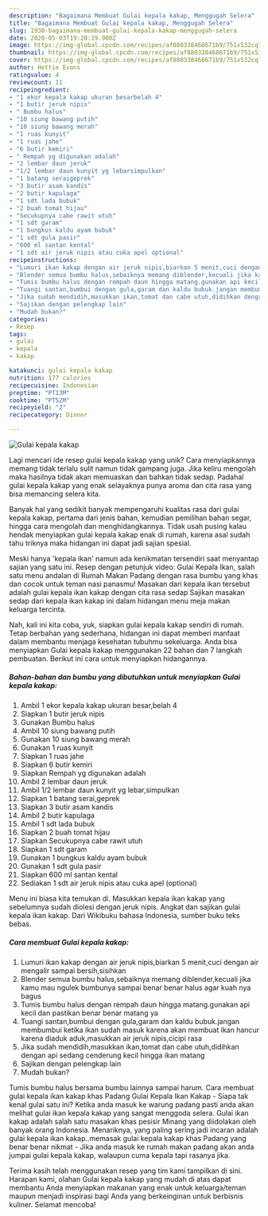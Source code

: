 ```yaml
---
description: "Bagaimana Membuat Gulai kepala kakap, Menggugah Selera"
title: "Bagaimana Membuat Gulai kepala kakap, Menggugah Selera"
slug: 1930-bagaimana-membuat-gulai-kepala-kakap-menggugah-selera
date: 2020-05-03T19:20:19.900Z
image: https://img-global.cpcdn.com/recipes/af880338468671b9/751x532cq70/gulai-kepala-kakap-foto-resep-utama.jpg
thumbnail: https://img-global.cpcdn.com/recipes/af880338468671b9/751x532cq70/gulai-kepala-kakap-foto-resep-utama.jpg
cover: https://img-global.cpcdn.com/recipes/af880338468671b9/751x532cq70/gulai-kepala-kakap-foto-resep-utama.jpg
author: Hettie Evans
ratingvalue: 4
reviewcount: 11
recipeingredient:
- "1 ekor kepala kakap ukuran besarbelah 4"
- "1 butir jeruk nipis"
- " Bumbu halus"
- "10 siung bawang putih"
- "10 siung bawang merah"
- "1 ruas kunyit"
- "1 ruas jahe"
- "6 butir kemiri"
- " Rempah yg digunakan adalah"
- "2 lembar daun jeruk"
- "1/2 lembar daun kunyit yg lebarsimpulkan"
- "1 batang seraigeprek"
- "3 butir asam kandis"
- "2 butir kapulaga"
- "1 sdt lada bubuk"
- "2 buah tomat hijau"
- "Secukupnya cabe rawit utuh"
- "1 sdt garam"
- "1 bungkus kaldu ayam bubuk"
- "1 sdt gula pasir"
- "600 ml santan kental"
- "1 sdt air jeruk nipis atau cuka apel optional"
recipeinstructions:
- "Lumuri ikan kakap dengan air jeruk nipis,biarkan 5 menit,cuci dengan air mengalir sampai bersih,sisihkan"
- "Blender semua bumbu halus,sebaiknya memang diblender,kecuali jika kamu mau ngulek bumbunya sampai benar benar halus agar kuah nya bagus"
- "Tumis bumbu halus dengan rempah daun hingga matang.gunakan api kecil dan pastikan benar benar matang ya"
- "Tuangi santan,bumbui dengan gula,garam dan kaldu bubuk.jangan membumbui ketika ikan sudah masuk karena akan membuat ikan hancur karena diaduk aduk,masukkan air jeruk nipis,cicipi rasa"
- "Jika sudah mendidih,masukkan ikan,tomat dan cabe utuh,didihkan dengan api sedang cenderung kecil hingga ikan matang"
- "Sajikan dengan pelengkap lain"
- "Mudah bukan?"
categories:
- Resep
tags:
- gulai
- kepala
- kakap

katakunci: gulai kepala kakap 
nutrition: 177 calories
recipecuisine: Indonesian
preptime: "PT13M"
cooktime: "PT52M"
recipeyield: "2"
recipecategory: Dinner

---
```



![Gulai kepala kakap](https://img-global.cpcdn.com/recipes/af880338468671b9/751x532cq70/gulai-kepala-kakap-foto-resep-utama.jpg)

Lagi mencari ide resep gulai kepala kakap yang unik? Cara menyiapkannya memang tidak terlalu sulit namun tidak gampang juga. Jika keliru mengolah maka hasilnya tidak akan memuaskan dan bahkan tidak sedap. Padahal gulai kepala kakap yang enak selayaknya punya aroma dan cita rasa yang bisa memancing selera kita.

Banyak hal yang sedikit banyak mempengaruhi kualitas rasa dari gulai kepala kakap, pertama dari jenis bahan, kemudian pemilihan bahan segar, hingga cara mengolah dan menghidangkannya. Tidak usah pusing kalau hendak menyiapkan gulai kepala kakap enak di rumah, karena asal sudah tahu triknya maka hidangan ini dapat jadi sajian spesial.

Meski hanya &#39;kepala ikan&#39; namun ada kenikmatan tersendiri saat menyantap sajian yang satu ini. Resep dengan petunjuk video: Gulai Kepala Ikan, salah satu menu andalan di Rumah Makan Padang dengan rasa bumbu yang khas dan cocok untuk teman nasi panasmu! Masakan dari kepala ikan tersebut adalah gulai kepala ikan kakap dengan cita rasa sedap Sajikan masakan sedap dari kepala ikan kakap ini dalam hidangan menu meja makan keluarga tercinta.


Nah, kali ini kita coba, yuk, siapkan gulai kepala kakap sendiri di rumah. Tetap berbahan yang sederhana, hidangan ini dapat memberi manfaat dalam membantu menjaga kesehatan tubuhmu sekeluarga. Anda bisa menyiapkan Gulai kepala kakap menggunakan 22 bahan dan 7 langkah pembuatan. Berikut ini cara untuk menyiapkan hidangannya.

<!--inarticleads1-->

##### Bahan-bahan dan bumbu yang dibutuhkan untuk menyiapkan Gulai kepala kakap:

1. Ambil 1 ekor kepala kakap ukuran besar,belah 4
1. Siapkan 1 butir jeruk nipis
1. Gunakan  Bumbu halus
1. Ambil 10 siung bawang putih
1. Gunakan 10 siung bawang merah
1. Gunakan 1 ruas kunyit
1. Siapkan 1 ruas jahe
1. Siapkan 6 butir kemiri
1. Siapkan  Rempah yg digunakan adalah
1. Ambil 2 lembar daun jeruk
1. Ambil 1/2 lembar daun kunyit yg lebar,simpulkan
1. Siapkan 1 batang serai,geprek
1. Siapkan 3 butir asam kandis
1. Ambil 2 butir kapulaga
1. Ambil 1 sdt lada bubuk
1. Siapkan 2 buah tomat hijau
1. Siapkan Secukupnya cabe rawit utuh
1. Siapkan 1 sdt garam
1. Gunakan 1 bungkus kaldu ayam bubuk
1. Gunakan 1 sdt gula pasir
1. Siapkan 600 ml santan kental
1. Sediakan 1 sdt air jeruk nipis atau cuka apel (optional)


Menu ini biasa kita temukan di. Masukkan kepala ikan kakap yang sebelumnya sudah diolesi dengan jeruk nipis. Angkat dan sajikan gulai kepala ikan kakap. Dari Wikibuku bahasa Indonesia, sumber buku teks bebas. 

<!--inarticleads2-->

##### Cara membuat Gulai kepala kakap:

1. Lumuri ikan kakap dengan air jeruk nipis,biarkan 5 menit,cuci dengan air mengalir sampai bersih,sisihkan
1. Blender semua bumbu halus,sebaiknya memang diblender,kecuali jika kamu mau ngulek bumbunya sampai benar benar halus agar kuah nya bagus
1. Tumis bumbu halus dengan rempah daun hingga matang.gunakan api kecil dan pastikan benar benar matang ya
1. Tuangi santan,bumbui dengan gula,garam dan kaldu bubuk.jangan membumbui ketika ikan sudah masuk karena akan membuat ikan hancur karena diaduk aduk,masukkan air jeruk nipis,cicipi rasa
1. Jika sudah mendidih,masukkan ikan,tomat dan cabe utuh,didihkan dengan api sedang cenderung kecil hingga ikan matang
1. Sajikan dengan pelengkap lain
1. Mudah bukan?


Tumis bumbu halus bersama bumbu lainnya sampai harum. Cara membuat gulai kepala ikan kakap khas Padang Gulai Kepala Ikan Kakap - Siapa tak kenal gulai satu ini? Ketika anda masuk ke warung padang pasti anda akan melihat gulai ikan kepala kakap yang sangat menggoda selera. Gulai ikan kakap adalah salah satu masakan khas pesisir Minang yang diidolakan oleh banyak orang Indonesia. Menariknya, yang paling sering jadi incaran adalah gulai kepala ikan kakap..memasak gulai kepala kakap khas Padang yang benar benar nikmat - Jika anda masuk ke rumah makan padang akan anda jumpai gulai kepala kakap, walaupun cuma kepala tapi rasanya jika. 

Terima kasih telah menggunakan resep yang tim kami tampilkan di sini. Harapan kami, olahan Gulai kepala kakap yang mudah di atas dapat membantu Anda menyiapkan makanan yang enak untuk keluarga/teman maupun menjadi inspirasi bagi Anda yang berkeinginan untuk berbisnis kuliner. Selamat mencoba!
